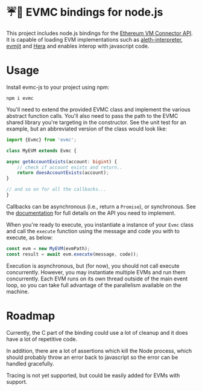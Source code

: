 # ☔️🔗 EVMC bindings for node.js

This project includes node.js bindings for the [Ethereum VM Connector API](https://github.com/ethereum/evmc). It is capable of loading EVM implementations such as [aleth-interpreter](https://github.com/ethereum/aleth/tree/master/libaleth-interpreter), [evmjit](https://github.com/ethereum/evmjit) and [Hera](https://github.com/ewasm/hera) and enables interop with javascript code.

# Usage

Install evmc-js to your project using npm:
```
npm i evmc
```

You'll need to extend the provided EVMC class and implement the various abstract function calls. You'll also need to pass the path to the EVMC shared library you're targeting in the constructor. See the unit test for an example, but an abbreviated version of the class would look like:

```typescript
import {Evmc} from 'evmc';

class MyEVM extends Evmc {

async getAccountExists(account: bigint) {
    // check if account exists and return..
    return doesAccountExists(account);
}

// and so on for all the callbacks...
}
```
Callbacks can be asynchronous (i.e., return a `Promise`), or synchronous. See the [documentation](https://rainblock.github.io/evmc-js/) for full details on the API you need to implement.

When you're ready to execute, you instantiate a instance of your `Evmc` class and call the `execute` function using the message and code you with to execute, as below:

```typescript
const evm = new MyEVM(evmPath);
const result = await evm.execute(message, code));
```

Execution is asynchronous, but (for now), you should not call execute concurrently.
However, you may instantiate multiple EVMs and run them concurrently. Each EVM runs on its
own thread outside of the main event loop, so you can take full advantage of the parallelism
available on the machine.

# Roadmap

Currently, the C part of the binding could use a lot of cleanup and it does have a lot of repetitive code.

In addition, there are a lot of assertions which kill the Node process, which should probably throw an error back to javascript so the error can be handled gracefully.

Tracing is not yet supported, but could be easily added for EVMs with support.